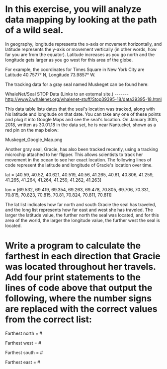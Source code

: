 # In this exercise, you will analyze data mapping by looking at the path of a wild seal.

In geography, longitude represents the x-axis or movement horizontally, and latitude represents the y-axis or movement vertically (in other words, how far you are from the equator).  Latitude increases as you go north and the longitude gets larger as you go west for this area of the globe.

For example, the coordinates for Times Square in New York City are Latitude 40.7577° N, Longitude 73.9857° W.


The tracking data for a gray seal named Muskeget can be found here:

WhaleNet/Seal STOP Data (Links to an external site.) ------- http://www2.whalenet.org/whalenet-stuff/Stop39395-18/data39395-18.html

This data table lists dates that the seal's location was tracked, along with his latitude and longitude on that date.  You can take any one of these points and plug it into Google Maps and see the seal's location.  On January 30th, 2018, written as 30.01.18 in the data set, he is near Nantucket, shown as a red pin on the map below:

Muskeget_Google_Map.png

Another gray seal, Gracie, has also been tracked recently, using a tracking microchip attached to her flipper. This allows scientists to track her movement in the ocean to see her exact location. The following lines of code represent the latitude and longitude of Gracie's location over time.

lat = [40.59, 40.52, 40.621, 40.519, 40.56, 41.265, 40.61, 40.806, 41.259, 41.265, 41.264, 41.264, 41.259, 41.262, 41.263]

lon = [69.532, 69.419, 69.354, 69.263, 69.478, 70.805, 69.706, 70.331, 70.815, 70.823, 70.815, 70.81, 70.824, 70.811, 70.811]

The lat list indicates how far north and south Gracie the seal has traveled, and the long list represents how far east and west she has traveled.  The larger the latitude value, the further north the seal was located, and for this area of the world, the larger the longitude value, the further west the seal is located.

# Write a program to calculate the farthest in each direction that Gracie was located throughout her travels.  Add four print statements to the lines of code above that output the following, where the number signs are replaced with the correct values from the correct list:

Farthest north = #

Farthest west = #

Farthest south = #

Farthest east = #

